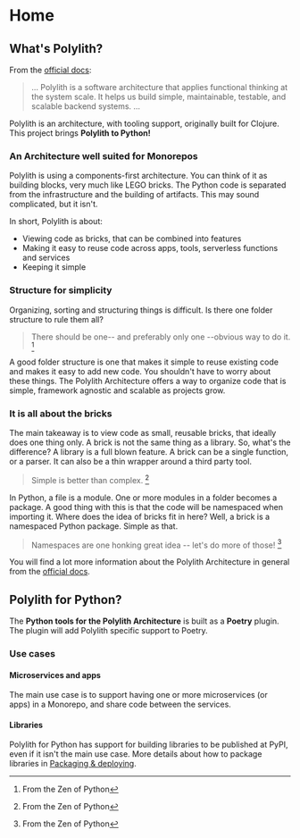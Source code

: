 # Home


## What's Polylith?
From the [official docs](https://polylith.gitbook.io/polylith/):

>... Polylith is a software architecture that applies functional thinking at the system scale. It helps us build simple, maintainable, testable, and scalable backend systems. ...

Polylith is an architecture, with tooling support, originally built for Clojure. This project brings __Polylith to Python!__

### An Architecture well suited for Monorepos
Polylith is using a components-first architecture. You can think of it as building blocks, very much like LEGO bricks.
The Python code is separated from the infrastructure and the building of artifacts. This may sound complicated, but it isn't.

In short, Polylith is about:

- Viewing code as bricks, that can be combined into features
- Making it easy to reuse code across apps, tools, serverless functions and services
- Keeping it simple

### Structure for simplicity
Organizing, sorting and structuring things is difficult. Is there one folder structure to rule them all?

> There should be one-- and preferably only one --obvious way to do it. [^1]

A good folder structure is one that makes it simple to reuse existing code and makes it easy to add new code.
You shouldn't have to worry about these things. The Polylith Architecture offers a way to organize code that is simple,
framework agnostic and scalable as projects grow.


### It is all about the bricks
The main takeaway is to view code as small, reusable bricks, that ideally does one thing only.
A brick is not the same thing as a library. So, what's the difference? A library is a full blown feature. A brick can be a single function, or a parser. It can also be a thin wrapper around a third party tool.

> Simple is better than complex. [^1]


In Python, a file is a module. One or more modules in a folder becomes a package.
A good thing with this is that the code will be namespaced when importing it.
Where does the idea of bricks fit in here? Well, a brick is a namespaced Python package. Simple as that.

> Namespaces are one honking great idea -- let's do more of those! [^1]

You will find a lot more information about the Polylith Architecture in general from the [official docs](https://polylith.gitbook.io/polylith/).

## Polylith for Python?
The __Python tools for the Polylith Architecture__ is built as a __Poetry__ plugin. The plugin will add Polylith specific support to Poetry.

### Use cases

#### Microservices and apps
The main use case is to support having one or more microservices (or apps) in a Monorepo, and share code between the services.

#### Libraries
Polylith for Python has support for building libraries to be published at PyPI, even if it isn't the main use case.
More details about how to package libraries in [Packaging & deploying](deployment.md).


[^1]: From the Zen of Python
